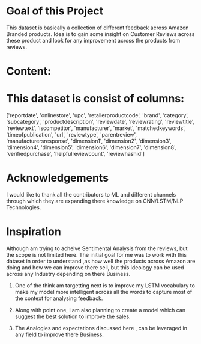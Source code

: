 Goal of this Project
====================

This dataset is basically a collection of different feedback across Amazon Branded products. Idea is to gain some insight on Customer Reviews across these product and look for any improvement across the products from reviews.


Content:
========

This dataset is consist of columns:
==================================

['reportdate', 'onlinestore', 'upc', 'retailerproductcode', 'brand',
'category', 'subcategory', 'productdescription', 'reviewdate', 'reviewrating', 'reviewtitle', 'reviewtext', 'iscompetitor', 'manufacturer', 'market', 'matchedkeywords', 'timeofpublication',
'url', 'reviewtype', 'parentreview', 'manufacturersresponse', 'dimension1', 'dimension2', 'dimension3', 'dimension4', 'dimension5', 'dimension6', 'dimension7', 'dimension8', 'verifiedpurchase',
'helpfulreviewcount', 'reviewhashid']


Acknowledgements
=================

I would like to thank all the contributors to ML and different channels through which they are expanding there knowledge
on CNN/LSTM/NLP Technologies.


Inspiration
===========

Although am trying to acheive Sentimental Analysis from the reviews, but the scope is not limited here. The initial goal for me was to work with this dataset in order to understand ,as how well the products across Amazon are doing and how we can improve there sell, but this ideology can be used across any Industry depending on there Business.

1) One of the think am targetting next is to improve my LSTM vocabulary to make my model more intelligent across all the words to capture most of the context for analysing feedback.

2) Along with point one, I am also planning to create a model which can suggest the best solution to improve the sales.

3) The Analogies and expectations discussed here , can be leveraged in any field to improve there Business. 
